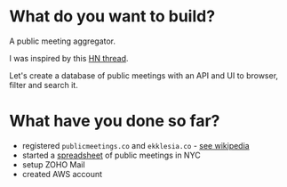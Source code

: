 # What do you want to build?

A public meeting aggregator.

I was inspired by this [HN thread](https://news.ycombinator.com/item?id=13377178).

Let's create a database of public meetings with an API and UI to browser, filter and search it.

# What have you done so far?

- registered `publicmeetings.co` and `ekklesia.co` - [see wikipedia](https://en.wikipedia.org/wiki/Ecclesia_(ancient_Athens) )
- started a [spreadsheet](https://docs.google.com/spreadsheets/d/1T0g5g8aoaWGhJOjiSGo2SpKeR2JcgI9qI7pPNlTq_sM/edit?usp=sharing) of public meetings in NYC
- setup ZOHO Mail
- created AWS account
